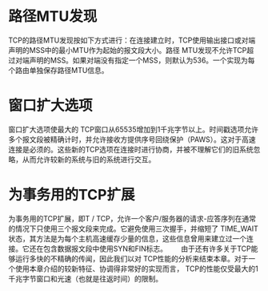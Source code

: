 # 路径MTU发现

TCP的路径MTU发现按如下方式进行：在连接建立时，TCP使用输出接口或对端声明的MSS中的最小MTU作为起始的报文段大小。路径 MTU发现不允许TCP超过对端声明的MSS。如果对端没有指定一个MSS，则默认为536。一个实现为每个路由单独保存路径MTU信息。

# 窗口扩大选项

窗口扩大选项使最大的 TCP窗口从65535增加到1千兆字节以上。时间戳选项允许多个报文段被精确计时，并允许接收方提供序号回绕保护（PAWS）。这对于高速连接是必须的。这些新的TCP选项在连接时进行协商，并被不理解它们的旧系统忽略，从而允许较新的系统与旧的系统进行交互。

# 为事务用的TCP扩展

为事务用的TCP扩展，即T / TCP，允许一个客户/服务器的请求-应答序列在通常的情况下只使用三个报文段来完成。它避免使用三次握手，并缩短了 TIME_WAIT状态，其方法是为每个主机高速缓存少量的信息，这些信息曾用来建立过一个连接。它还在包含数据报文段中使用SYN和FIN标志。
     
由于还有许多关于TCP能够运行多快的不精确的传闻，因此我们以对 TCP性能的分析来结束本章。对于一个使用本章介绍的较新特征、协调得非常好的实现而言， TCP的性能仅受最大的1千兆字节窗口和光速（也就是往返时间）的限制。
